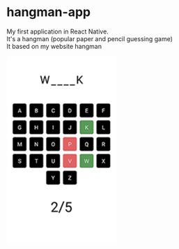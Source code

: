 # hangman-app

My first application in React Native.<br>
It's a hangman (popular paper and pencil guessing game)<br>
It based on my website hangman

<img width="50%" src="./1.png">
